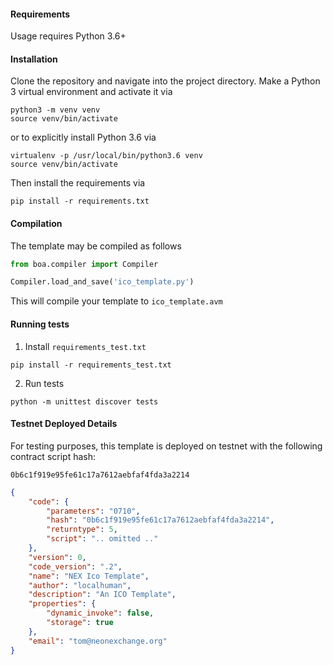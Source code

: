 
#### Requirements

Usage requires Python 3.6+


#### Installation

Clone the repository and navigate into the project directory. 
Make a Python 3 virtual environment and activate it via

```shell
python3 -m venv venv
source venv/bin/activate
```

or to explicitly install Python 3.6 via

    virtualenv -p /usr/local/bin/python3.6 venv
    source venv/bin/activate

Then install the requirements via

```shell
pip install -r requirements.txt
```

#### Compilation

The template may be compiled as follows

```python
from boa.compiler import Compiler

Compiler.load_and_save('ico_template.py')
```


This will compile your template to `ico_template.avm`



#### Running tests

1. Install `requirements_test.txt`

``` 
pip install -r requirements_test.txt

```

2. Run tests

``` 
python -m unittest discover tests
```

#### Testnet Deployed Details

For testing purposes, this template is deployed on testnet with the following contract script hash:

`0b6c1f919e95fe61c17a7612aebfaf4fda3a2214`

```json
{
    "code": {
        "parameters": "0710",
        "hash": "0b6c1f919e95fe61c17a7612aebfaf4fda3a2214",
        "returntype": 5,
        "script": ".. omitted .."
    },
    "version": 0,
    "code_version": ".2",
    "name": "NEX Ico Template",
    "author": "localhuman",
    "description": "An ICO Template",
    "properties": {
        "dynamic_invoke": false,
        "storage": true
    },
    "email": "tom@neonexchange.org"
}
```

